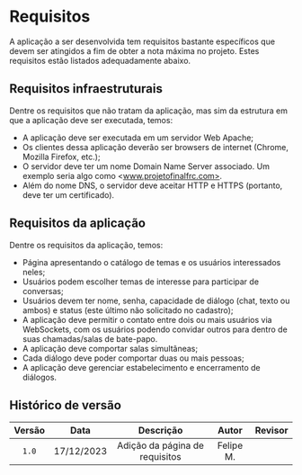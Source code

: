# Requisitos

A aplicação a ser desenvolvida tem requisitos bastante específicos que devem ser atingidos a fim de obter a nota máxima no projeto. Estes requisitos estão listados adequadamente abaixo.

## Requisitos infraestruturais

Dentre os requisitos que não tratam da aplicação, mas sim da estrutura em que a aplicação deve ser executada, temos:

- A aplicação deve ser executada em um servidor Web Apache;
- Os clientes dessa aplicação deverão ser browsers de internet (Chrome, Mozilla Firefox, etc.);
- O servidor deve ter um nome Domain Name Server associado. Um exemplo seria algo como <www.projetofinalfrc.com>.
- Além do nome DNS, o servidor deve aceitar HTTP e HTTPS (portanto, deve ter um certificado).

## Requisitos da aplicação

Dentre os requisitos da aplicação, temos:

- Página apresentando o catálogo de temas e os usuários interessados neles;
- Usuários podem escolher temas de interesse para participar de conversas;
- Usuários devem ter nome, senha, capacidade de diálogo (chat, texto ou ambos) e status (este último não solicitado no cadastro);
- A aplicação deve permitir o contato entre dois ou mais usuários via WebSockets, com os usuários podendo convidar outros para dentro de suas chamadas/salas de bate-papo.
- A aplicação deve comportar salas simultâneas;
- Cada diálogo deve poder comportar duas ou mais pessoas;
- A aplicação deve gerenciar estabelecimento e encerramento de diálogos.

## Histórico de versão

| Versão |    Data    |      Descrição       |   Autor   |  Revisor  |
| :----: | :--------: | :------------------: | :-------: | :-------: |
| `1.0`  | 17/12/2023 | Adição da página de requisitos | Felipe M. |  |
